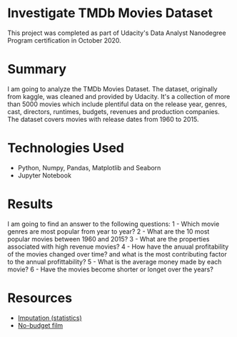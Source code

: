 # Investigate TMDb Movies Dataset
This project was completed as part of Udacity's Data Analyst Nanodegree Program certification in October 2020.

# Summary
I am going to analyze the TMDb Movies Dataset. The dataset, originally from kaggle, was cleaned and provided by Udacity. It's a collection of more than 5000 movies which include plentiful data on the release year, genres, cast, directors, runtimes, budgets, revenues and production companies. The dataset covers movies with release dates from 1960 to 2015.

# Technologies Used
- Python, Numpy, Pandas, Matplotlib and Seaborn
- Jupyter Notebook

# Results
I am going to find an answer to the following questions:
1 - Which movie genres are most popular from year to year?
2 - What are the 10 most popular movies between 1960 and 2015?
3 - What are the properties associated with high revenue movies?
4 - How have the anuual profitability of the movies changed over time? and what is the most contributing
factor to the annual profittability?
5 - What is the average money made by each movie?
6 - Have the movies become shorter or longet over the years?

# Resources
-  [Imputation (statistics)](https://en.wikipedia.org/wiki/Imputation_(statistics))
- [No-budget film](https://en.wikipedia.org/wiki/No-budget_film)
